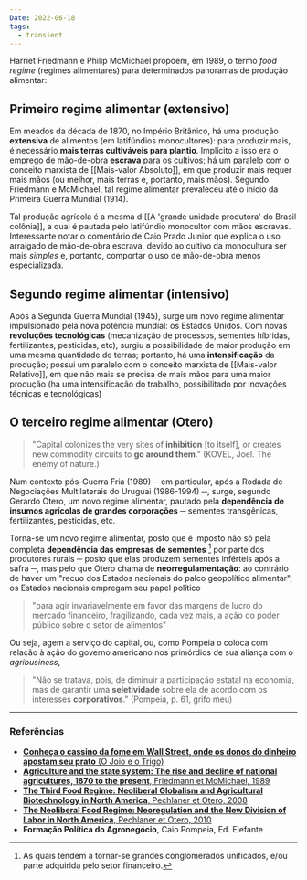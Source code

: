 ```yaml
---
Date: 2022-06-18
tags:
  - transient
---
```

Harriet Friedmann e Philip McMichael propõem, em 1989, o termo *food regime* (regimes alimentares) para determinados panoramas de produção alimentar:

## Primeiro regime alimentar (extensivo)
Em meados da década de 1870, no Império Britânico, há uma produção **extensiva** de alimentos (em latifúndios monocultores): para produzir mais, é necessário **mais terras cultiváveis para plantio**. Implícito a isso era o emprego de mão-de-obra **escrava** para os cultivos; há um paralelo com o conceito marxista de [[Mais-valor Absoluto]], em que produzir mais requer mais mãos (ou melhor, mais terras e, portanto, mais mãos). Segundo Friedmann e McMichael, tal regime alimentar prevaleceu até o início da Primeira Guerra Mundial (1914).

Tal produção agrícola é a mesma d'[[A 'grande unidade produtora' do Brasil colônia]], a qual é pautada pelo latifúndio monocultor com mãos escravas. Interessante notar o comentário de Caio Prado Junior que explica o uso arraigado de mão-de-obra escrava, devido ao cultivo da monocultura ser mais *simples* e, portanto, comportar o uso de mão-de-obra menos especializada.

## Segundo regime alimentar (intensivo)
Após a Segunda Guerra Mundial (1945), surge um novo regime alimentar impulsionado pela nova potência mundial: os Estados Unidos. Com novas **revoluções tecnológicas** (mecanização de processos, sementes híbridas, fertilizantes, pesticidas, etc), surgiu a possibilidade de maior produção em uma mesma quantidade de terras; portanto, há uma **intensificação** da produção; possui um paralelo com o conceito marxista de [[Mais-valor Relativo]], em que não mais se precisa de mais mãos para uma maior produção (há uma intensificação do trabalho, possibilitado por inovações técnicas e tecnológicas)

## O terceiro regime alimentar (Otero)
> "Capital colonizes the very sites of **inhibition** [to itself], or creates new commodity circuits to **go around them**." (KOVEL, Joel. The enemy of nature.)


Num contexto pós-Guerra Fria (1989) ─ em particular, após a Rodada de Negociações Multilaterais do Uruguai (1986-1994) ─, surge, segundo Gerardo Otero, um novo regime alimentar, pautado pela **dependência de insumos agrícolas de grandes corporações** ─ sementes transgênicas, fertilizantes, pesticidas, etc. 

Torna-se um novo regime alimentar, posto que é imposto não só pela completa **dependência das empresas de sementes** [^1] por parte dos produtores rurais ─ posto que elas produzem sementes inférteis após a safra ─, mas pelo que Otero chama de **neorregulamentação**: ao contrário de haver um "recuo dos Estados nacionais do palco geopolítico alimentar", os Estados nacionais empregam seu papel político 
> "para agir invariavelmente em favor das margens de lucro do mercado financeiro, fragilizando, cada vez mais, a ação do poder público sobre o setor de alimentos"

Ou seja, agem a serviço do capital, ou, como Pompeia o coloca com relação à ação do governo americano nos primórdios de sua aliança com o *agribusiness*,
> "Não se tratava, pois, de diminuir a participação estatal na economia, mas de garantir uma **seletividade** sobre ela de acordo com os interesses **corporativos**." (Pompeia, p. 61, grifo meu)



---
### Referências
- [**Conheça o cassino da fome em Wall Street, onde os donos do dinheiro apostam seu prato** (O Joio e o Trigo)](https://ojoioeotrigo.com.br/2021/11/conheca-o-cassino-da-fome-em-wall-street-onde-os-donos-do-dinheiro-apostam-seu-prato/)
- [**Agriculture and the state system: The rise and decline of national agricultures, 1870 to the present**, Friedmann et McMichael, 1989](https://www.researchgate.net/profile/Philip-Mcmichael/publication/309717358_The_world-historical_development_of_agriculture_western_agriculture_in_comparative_perspective/links/6231f874069a350c8b922051/The-world-historical-development-of-agriculture-western-agriculture-in-comparative-perspective.pdf)
- [**The Third Food Regime: Neoliberal Globalism and Agricultural Biotechnology in North America**, Pechlaner et Otero, 2008](https://onlinelibrary.wiley.com/doi/pdf/10.1111/j.1467-9523.2008.00469.x?casa_token=rME5wKJtGqsAAAAA:2UnMVCVq--R58QqRQm6ZaoN7r-et5C4jk5Wuh6cLlbBJ8Aq7z6URgCXjSLwls6ZnacceSnhcDWivYXQ0Xw)
- [**The Neoliberal Food Regime: Neoregulation and the New Division of Labor in North America**, Pechlaner et Otero, 2010](https://onlinelibrary.wiley.com/doi/pdf/10.1111/j.1549-0831.2009.00006.x?casa_token=TQ76vna3nMcAAAAA:mvK34UkXBKcBse2BV8h2vrKOQ8LWJp38uT_eI0xVTXpbdeOWrgG62SJRzjtZWtGmWRRebjOo5PADJRBS5w)
- **Formação Política do Agronegócio**, Caio Pompeia, Ed. Elefante

[^1]: As quais tendem a tornar-se grandes conglomerados unificados, e/ou parte adquirida pelo setor financeiro.